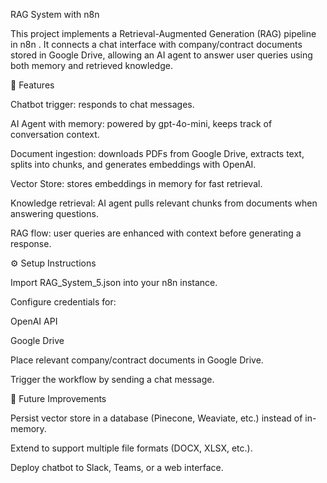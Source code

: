 RAG System with n8n

This project implements a Retrieval-Augmented Generation (RAG) pipeline in n8n
.
It connects a chat interface with company/contract documents stored in Google Drive, allowing an AI agent to answer user queries using both memory and retrieved knowledge.

🚀 Features

Chatbot trigger: responds to chat messages.

AI Agent with memory: powered by gpt-4o-mini, keeps track of conversation context.

Document ingestion: downloads PDFs from Google Drive, extracts text, splits into chunks, and generates embeddings with OpenAI.

Vector Store: stores embeddings in memory for fast retrieval.

Knowledge retrieval: AI agent pulls relevant chunks from documents when answering questions.

RAG flow: user queries are enhanced with context before generating a response.

⚙️ Setup Instructions

Import RAG_System_5.json into your n8n instance.

Configure credentials for:

OpenAI API

Google Drive

Place relevant company/contract documents in Google Drive.

Trigger the workflow by sending a chat message.

🔮 Future Improvements

Persist vector store in a database (Pinecone, Weaviate, etc.) instead of in-memory.

Extend to support multiple file formats (DOCX, XLSX, etc.).

Deploy chatbot to Slack, Teams, or a web interface.
